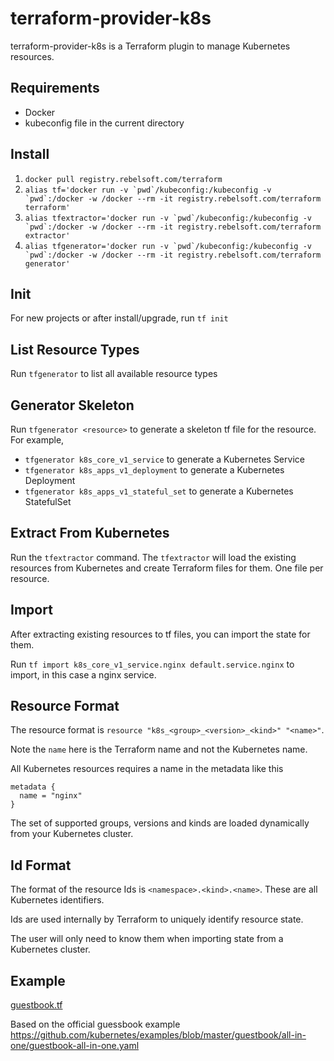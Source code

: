 # terraform-provider-k8s
terraform-provider-k8s is a Terraform plugin to manage Kubernetes resources.

## Requirements
 - Docker
 - kubeconfig file in the current directory
 
## Install
1. ```docker pull registry.rebelsoft.com/terraform```
2. ```alias tf='docker run -v `pwd`/kubeconfig:/kubeconfig -v `pwd`:/docker -w /docker --rm -it registry.rebelsoft.com/terraform terraform'```
3. ```alias tfextractor='docker run -v `pwd`/kubeconfig:/kubeconfig -v `pwd`:/docker -w /docker --rm -it registry.rebelsoft.com/terraform extractor'```
4. ```alias tfgenerator='docker run -v `pwd`/kubeconfig:/kubeconfig -v `pwd`:/docker -w /docker --rm -it registry.rebelsoft.com/terraform generator'```

## Init
For new projects or after install/upgrade, run ```tf init```

## List Resource Types
Run ```tfgenerator``` to list all available resource types

## Generator Skeleton
Run ```tfgenerator <resource>``` to generate a skeleton tf file for the resource. For example,

- ```tfgenerator k8s_core_v1_service``` to generate a Kubernetes Service
- ```tfgenerator k8s_apps_v1_deployment``` to generate a Kubernetes Deployment
- ```tfgenerator k8s_apps_v1_stateful_set``` to generate a Kubernetes StatefulSet

## Extract From Kubernetes
Run the ```tfextractor``` command.  The ```tfextractor``` will load the existing resources from Kubernetes and create Terraform files for them.  One file per resource.

## Import
After extracting existing resources to tf files, you can import the state for them.

Run ```tf import k8s_core_v1_service.nginx default.service.nginx``` to import, in this case a nginx service.

## Resource Format
The resource format is ```resource "k8s_<group>_<version>_<kind>" "<name>"```.

Note the ```name``` here is the Terraform name and not the Kubernetes name.  

All Kubernetes resources requires a name in the metadata like this
```
metadata {
  name = "nginx"
}
```

The set of supported groups, versions and kinds are loaded dynamically from your Kubernetes cluster.

## Id Format
The format of the resource Ids is ```<namespace>.<kind>.<name>```.  These are all Kubernetes identifiers.

Ids are used internally by Terraform to uniquely identify resource state.

The user will only need to know them when importing state from a Kubernetes cluster.

## Example
[guestbook.tf](./examples/guestbook/guestbook.tf)

Based on the official guessbook example https://github.com/kubernetes/examples/blob/master/guestbook/all-in-one/guestbook-all-in-one.yaml

